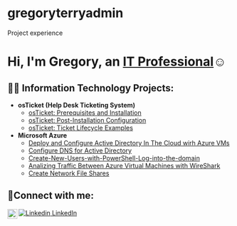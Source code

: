 # gregoryterryadmin
Project experience
<h1>Hi, I'm Gregory, an <a href="https://linkedin.com/in/Greg">IT Professional</a>☺</h1>

<h2>👨‍💻 Information Technology Projects:</h2>

- <b>osTicket (Help Desk Ticketing System)</b>
  - [osTicket: Prerequisites and Installation](https://github.com/gregoryterry/osTicket-Installation-Prerequsites)
  - [osTicket: Post-Installation Configuration](https://github.com/gregoryterry/osTicket-Post-Installation-Setup)
  - [osTicket: Ticket Lifecycle Examples](https://github.com/gregoryterry/Tickets-and-Ticket-Lifecycle)
- <b>Microsoft Azure</b>
  - [Deploy and Configure Active Directory In The Cloud wirh Azure VMs](https://github.com/gregoryterry/Deploy-Active-Directory-In-The-Cloud-wirh-Azure)
  - [Configure DNS for Active Directory](https://github.com/gregoryterry/Configure-DNS-for-Active-Directory)
  - [Create-New-Users-with-PowerShell-Log-into-the-domain](https://github.com/gregoryterry/Create-New-Users-with-PowerShell---Log-into-the-domain)
  - [Analizing Traffic Between Azure Virtual Machines with WireShark](https://github.com/gregoryterry/Network-Security-Groups-NSG-And-Analizing-Traffice-Between-Azure-Virtual-Machines-with-WireShark)
  - [Create Network File Shares](https://github.com/gregoryterry/Create-Network-File-Shares)
  
<h2>🤳Connect with me:</h2>

[<img align="left" alt="Josh | LinkedIn" width="22px" src="https://cdn.jsdelivr.net/npm/simple-icons@v3/icons/linkedin.svg" />][linkedin]

[linkedin]: https://www.linkedin.com/in/gregory-terry-1844451b5/

[![Linkedin](https://i.stack.imgur.com/gVE0j.png) LinkedIn](https://www.linkedin.com//in/gregory-terry-1844451b5/)
